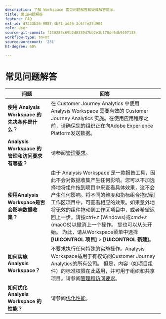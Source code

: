 ```yaml
---
description: 了解 Workspace 常见问题解答和疑难解答提示。
title: 常见问题解答
feature: FAQ
exl-id: d7233b26-9887-4b71-ad46-3c6ffe27d904
role: User
source-git-commit: f230283c69b2d8339d7bb2e3b170de54b9497135
workflow-type: tm+mt
source-wordcount: '231'
ht-degree: 60%

---
```


# 常见问题解答

| 问题 | 回答 |
|--- |--- |
| **使用 Analysis Workspace 的先决条件是什么？** | 在 Customer Journey Analytics 中使用 Analysis Workspace 需要有效的 Customer Journey Analytics 实施。在使用应用程序之前，请确保您的组织正在向Adobe Experience Platform发送数据。 |
| **Analysis Workspace 的管理和访问要求有哪些？** | 请参阅[管理要求](/help/analysis-workspace/workspace-faq/frequently-asked-questions-analysis-workspace.md)。 |
| **使用Analysis Workspace是否会影响数据收集？** | 由于 Analysis Workspace 是一款报告工具，因此不会对数据收集产生任何影响。您可以不加选择地将组件拖到项目中来查看具体效果，这不会产生任何影响。将不同的维度和指标组合拖动到工作区项目中，可查看相应的效果。如果意外地将无效的组件拖动到工作区项目中，或者希望返回上一步，请按&#x200B;*ctrl+z* (Windows)或&#x200B;*cmd+z* (macOS)以撤消上一个操作。 您也可以从头开始。 为此，请从Workspace菜单中选择&#x200B;**[!UICONTROL 项目]** > **[!UICONTROL 新建]**。 |
| **如何实施 Analysis Workspace？** | 不要求执行任何特殊的实施操作。Analysis Workspace适用于有权访问Customer Journey Analytics的所有公司。 但是，内容（如项目组件）的标准权限在此适用，并可用于组织和共享项目。请参阅[管理和访问要求](/help/analysis-workspace/workspace-faq/frequently-asked-questions-analysis-workspace.md)。 |
| **如何优化 Analysis Workspace 的性能？** | 请参阅[优化性能](/help/technotes/optimizing-performance.md)。 |
